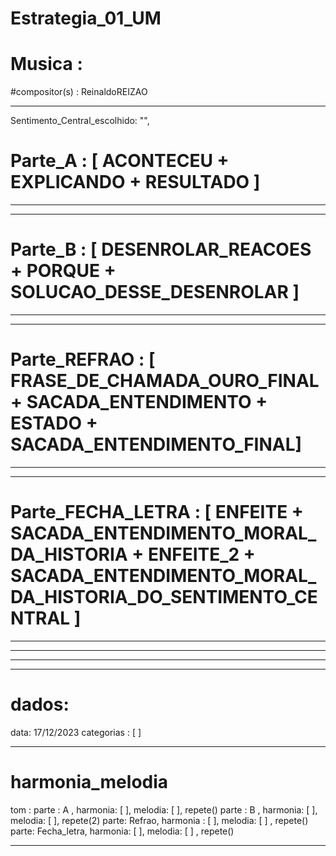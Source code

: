 # Estrategia_01_UM

# Musica :
#compositor(s) : ReinaldoREIZAO

---
Sentimento_Central_escolhido: "",

# Parte_A : [ ACONTECEU + EXPLICANDO + RESULTADO ]
---

---

# Parte_B : [ DESENROLAR_REACOES + PORQUE + SOLUCAO_DESSE_DESENROLAR ]
---

---

# Parte_REFRAO : [ FRASE_DE_CHAMADA_OURO_FINAL + SACADA_ENTENDIMENTO + ESTADO + SACADA_ENTENDIMENTO_FINAL]
---

---

# Parte_FECHA_LETRA : [ ENFEITE + SACADA_ENTENDIMENTO_MORAL_DA_HISTORIA + ENFEITE_2 + SACADA_ENTENDIMENTO_MORAL_DA_HISTORIA_DO_SENTIMENTO_CENTRAL ]
---

---
---
---
# dados:
data: 17/12/2023
categorias : [ ]

---
# harmonia_melodia
tom :
parte : A , harmonia: [ ], melodia: [ ], repete()
parte : B , harmonia: [ ], melodia: [ ], repete(2)
parte: Refrao, harmonia : [ ], melodia: [ ] , repete()
parte: Fecha_letra, harmonia: [ ], melodia: [ ] , repete()

---

